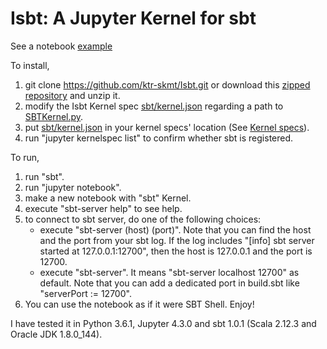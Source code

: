 # Isbt: A Jupyter Kernel for sbt

See a notebook [example](https://github.com/ktr-skmt/Isbt/blob/master/examples/isbt_examples.ipynb)

To install,

1. git clone https://github.com/ktr-skmt/Isbt.git or download this [zipped repository](https://github.com/ktr-skmt/Isbt/archive/master.zip) and unzip it.
1. modify the Isbt Kernel spec [sbt/kernel.json](https://github.com/ktr-skmt/Isbt/blob/master/sbt/kernel.json) regarding a path to [SBTKernel.py](https://github.com/ktr-skmt/Isbt/blob/master/SBTKernel.py).
1. put [sbt/kernel.json](https://github.com/ktr-skmt/Isbt/blob/master/sbt/kernel.json) in your kernel specs' location (See [Kernel specs](http://jupyter-client.readthedocs.io/en/latest/kernels.html#kernelspecs)).
1. run "jupyter kernelspec list" to confirm whether sbt is registered.


To run,

1. run "sbt".
1. run "jupyter notebook".
1. make a new notebook with "sbt" Kernel.
1. execute "sbt-server help" to see help.
1. to connect to sbt server, do one of the following choices:
    * execute "sbt-server (host) (port)". Note that you can find the host and the port from your sbt log. If the log includes "[info] sbt server started at 127.0.0.1:12700", then the host is 127.0.0.1 and the port is 12700.
    * execute "sbt-server". It means "sbt-server localhost 12700" as default. Note that you can add a dedicated port in build.sbt like "serverPort := 12700".
1. You can use the notebook as if it were SBT Shell. Enjoy!

I have tested it in Python 3.6.1, Jupyter 4.3.0 and sbt 1.0.1 (Scala 2.12.3 and Oracle JDK 1.8.0_144).
